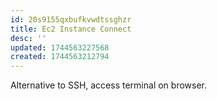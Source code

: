 ```yaml
---
id: 20s9155qxbufkvwdtssghzr
title: Ec2 Instance Connect
desc: ''
updated: 1744563227568
created: 1744563212794
---
```


Alternative to SSH, access terminal on browser.
